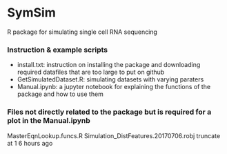 # SymSim
R package for simulating single cell RNA sequencing

### Instruction & example scripts
* install.txt: instruction on installing the package and downloading required datafiles that are too large to put on github
* GetSimulatedDataset.R: simulating datasets with varying paraters
* Manual.ipynb: a jupyter notebook for explaining the functions of the package and how to use them

### Files not directly related to the package but is required for a plot in the Manual.ipynb
MasterEqnLookup.funcs.R	
Simulation_DistFeatures.20170706.robj	truncate at 1	6 hours ago
